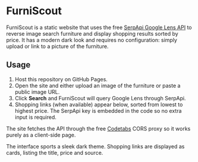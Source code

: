 
# FurniScout

FurniScout is a static website that uses the free [SerpApi Google Lens API](https://serpapi.com/google-lens-api) to reverse image search furniture and display shopping results sorted by price. It has a modern dark look and requires no configuration: simply upload or link to a picture of the furniture.


## Usage
1. Host this repository on GitHub Pages.
2. Open the site and either upload an image of the furniture or paste a public image URL.
3. Click **Search** and FurniScout will query Google Lens through SerpApi.
4. Shopping links (when available) appear below, sorted from lowest to highest price.
   The SerpApi key is embedded in the code so no extra input is required.

The site fetches the API through the free [Codetabs](https://api.codetabs.com) CORS proxy so it works purely as a client-side page.

The interface sports a sleek dark theme. Shopping links are displayed as cards, listing the title, price and source.
